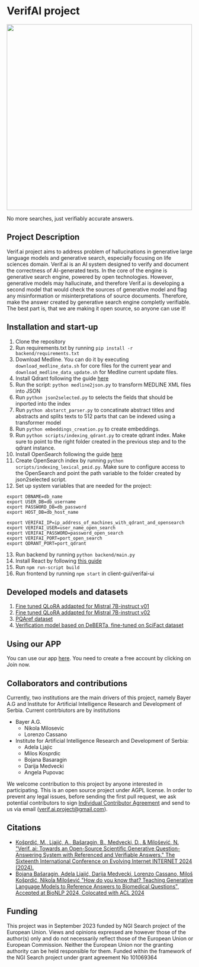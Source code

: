 # VerifAI project
<img src="https://github.com/nikolamilosevic86/verif.ai/assets/5192295/e95b4877-0847-4fa2-99e5-a6a7fc0003f8"  width="500"/>

No more searches, just verifiably accurate answers.

## Project Description
Verif.ai project aims to address problem of hallucinations in generative large language models and generative search, especially focusing on life sciences domain.
Verif.ai is an AI system designed to verify and document the correctness of AI-generated texts. In the core of the engine is generative search engine, powered by open technologies. However, generative models may hallucinate, and therefore Verif.ai is developing a second model that would check the sources of generative model and flag any misinformation or misinterpretations of source documents. Therefore, make the answer created by generative search engine completly verifiable. The best part is, that we are making it open source, so anyone can use it!


## Installation and start-up

1. Clone the repository
2. Run requirements.txt by running `pip install -r backend/requirements.txt`
3. Download Medline. You can do it by executing `download_medline_data.sh` for core files for the current year and `download_medline_data_update.sh` for Medline current update files.
4. Install Qdrant following the guide [here](https://qdrant.tech/documentation/quick-start/)
5. Run the script: `python medline2json.py` to transform MEDLINE XML files into JSON
6. Run `python json2selected.py` to selects the fields that should be inported into the index
7. Run `python abstarct_parser.py` to concatinate abstract titles and abstracts and splits texts to 512 parts that can be indexed using a transformer model
8. Run `python embeddings_creation.py` to create embeddings.
9. Run `python scripts/indexing_qdrant.py` to create qdrant index. Make sure to point to the right folder created in the previous step and to the qdrant instance. 
10. Install OpenSearch following the guide [here](https://opensearch.org/docs/latest/install-and-configure/install-opensearch/index/)
11. Create OpenSearch index by running `python scripts/indexing_lexical_pmid.py`. Make sure to configure access to the OpenSearch and point the path variable to the folder created by json2selected script.
12. Set up system variables that are needed for the project:
```
export DBNAME=db_name
export USER_DB=db_username
export PASSWORD_DB=db_password
export HOST_DB=db_host_name

export VERIFAI_IP=ip_address_of_machines_with_qdrant_and_opensearch
export VERIFAI_USER=user_name_open_search
export VERIFAI_PASSWORD=password_open_search
export VERIFAI_PORT=port_open_search
export QDRANT_PORT=port_qdrant
```
13. Run backend by running `python backend/main.py`
14. Install React by following [this guide](https://www.freecodecamp.org/news/how-to-install-react-a-step-by-step-guide/)
15. Run `npm run-script build`
16. Run frontend by running `npm start` in client-gui/verifai-ui

## Developed models and datasets

1. [Fine tuned QLoRA addapted for Mistral 7B-instruct v01](https://huggingface.co/BojanaBas/Mistral-7B-Instruct-v0.1-pqa-10)
2. [Fine tuned QLoRA addapted for Mistral 7B-instruct v02](https://huggingface.co/BojanaBas/Mistral-7B-Instruct-v0.2-pqa-10)
3. [PQAref dataset](https://huggingface.co/datasets/BojanaBas/PQAref)
4. [Verification model based on DeBERTa, fine-tuned on SciFact dataset](https://huggingface.co/MilosKosRad/TextualEntailment_DeBERTa_preprocessedSciFACT)

## Using our APP

You can use our app [here](https://app.verifai-project.com). You need to create a free account by clicking on Join now.

## Collaborators and contributions

Currently, two institutions are the main drivers of this project, namely Bayer A.G and Institute for Artificial Intelligence Research and Development of Serbia. Current contrbiutors are by institutions
* Bayer A.G.
  * Nikola Milosevic
  * Lorenzo Cassano
* Institute for Artificial Intelligence Research and Development of Serbia:
  * Adela Ljajic
  * Milos Kosprdic
  * Bojana Basaragin
  * Darija Medvecki
  * Angela Pupovac

We welcome contribution to this project by anyone interested in participating. This is an open source project under AGPL license. In order to prevent any legal issues, before sending the first pull request, we ask potential contributors to sign [Individual Contributor Agreement](https://github.com/nikolamilosevic86/verif.ai/blob/main/Legal/Individual%20Contributor%20Agreement%20Verifai_fillable.pdf) and send to us via email (verif.ai.project@gmail.com).

## Citations

* [Košprdić, M., Ljajić, A., Bašaragin, B., Medvecki, D., & Milošević, N. "Verif. ai: Towards an Open-Source Scientific Generative Question-Answering System with Referenced and Verifiable Answers." The Sixteenth International Conference on Evolving Internet INTERNET 2024 (2024).](https://arxiv.org/pdf/2402.18589.pdf)
* [Bojana Bašaragin, Adela Ljajić, Darija Medvecki, Lorenzo Cassano, Miloš Košprdić, Nikola Milošević "How do you know that? Teaching Generative Language Models to Reference Answers to Biomedical Questions", Accepted at BioNLP 2024, Colocated with ACL 2024](https://arxiv.org/pdf/2407.05015)

## Funding 

This project was in September 2023 funded by NGI Search project of the European Union. Views and opinions expressed are however those of the author(s) only and do not necessarily reflect those of the European Union or European Commission. Neither the European Union nor the granting authority can be held responsible for them. Funded within the framework of the NGI Search project under grant agreement No 101069364
